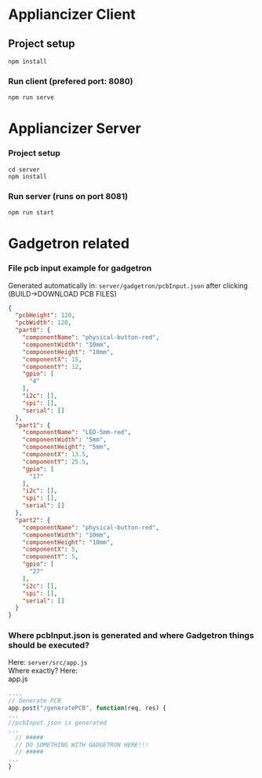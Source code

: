 # Appliancizer Client

## Project setup
```
npm install
```

### Run client (prefered port: 8080)
```
npm run serve
```

# Appliancizer Server

### Project setup
```
cd server
npm install
```

### Run server (runs on port 8081)
```
npm run start
```

# Gadgetron related

### File pcb input example for gadgetron
Generated automatically in: ```server/gadgetron/pcbInput.json``` after clicking (BUILD->DOWNLOAD PCB FILES)
```json
{
  "pcbHeight": 120,
  "pcbWidth": 120,
  "part0": {
    "componentName": "physical-button-red",
    "componentWidth": "10mm",
    "componentHeight": "10mm",
    "componentX": 15,
    "componentY": 12,
    "gpio": [
      "4"
    ],
    "i2c": [],
    "spi": [],
    "serial": []
  },
  "part1": {
    "componentName": "LED-5mm-red",
    "componentWidth": "5mm",
    "componentHeight": "5mm",
    "componentX": 13.5,
    "componentY": 25.5,
    "gpio": [
      "17"
    ],
    "i2c": [],
    "spi": [],
    "serial": []
  },
  "part2": {
    "componentName": "physical-button-red",
    "componentWidth": "10mm",
    "componentHeight": "10mm",
    "componentX": 5,
    "componentY": 5,
    "gpio": [
      "27"
    ],
    "i2c": [],
    "spi": [],
    "serial": []
  }
}
```    

### Where pcbInput.json is generated and where Gadgetron things should be executed?  
Here: ```server/src/app.js```  
Where exactly? Here:  
app.js  
```js
....
// Generate PCB
app.post("/generatePCB", function(req, res) {
...
//pcbInput.json is generated
...
  // #####
  // DO SOMETHING WITH GADGETRON HERE!!!
  // #####
...
}
```
